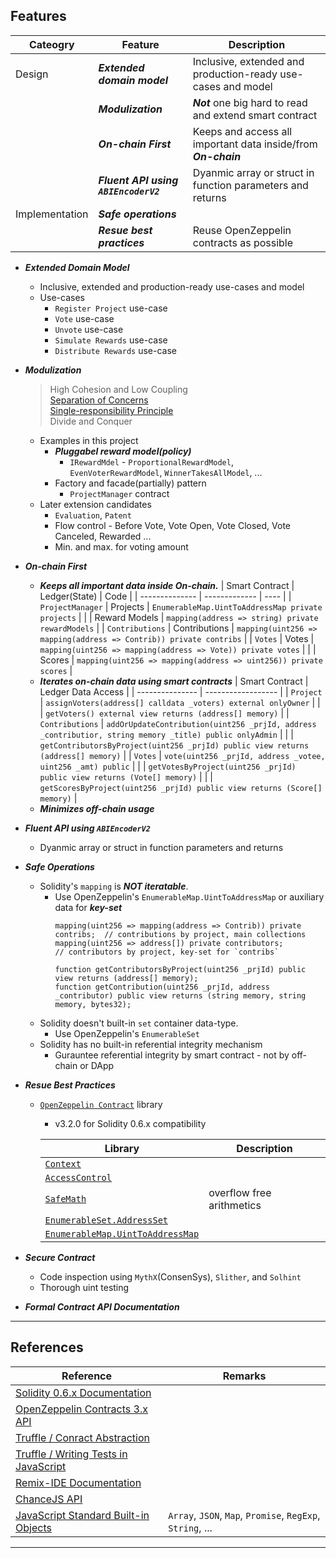 ## Features 

| Cateogry | Feature | Description |
| -------- | ------- | ----------- |
| Design   | ***Extended domain model*** | Inclusive, extended and production-ready use-cases and model |
|          | ***Modulization***          | ***Not*** one big hard to read and extend smart contract |
|          | ***On-chain First***        | Keeps and access all important data inside/from ***On-chain*** |
|          | ***Fluent API using `ABIEncoderV2`*** | Dyanmic array or struct in function parameters and returns |
| Implementation | ***Safe operations*** |   |
|                | ***Resue best practices*** | Reuse OpenZeppelin contracts as possible |


* ***Extended Domain Model***
    * Inclusive, extended and production-ready use-cases and model
    * Use-cases
        * `Register Project` use-case
        * `Vote` use-case
        * `Unvote` use-case
        * `Simulate Rewards` use-case
        * `Distribute Rewards` use-case
        
* ***Modulization***
    > High Cohesion and Low Coupling<br>
    > [Separation of Concerns](https://en.wikipedia.org/wiki/Separation_of_concerns)<br>
    > [Single-responsibility Principle](https://en.wikipedia.org/wiki/Single-responsibility_principle)<br>
    > Divide and Conquer
    * Examples in this project 
        * ***Pluggabel reward model(policy)***
            * `IRewardMdel` - `ProportionalRewardModel`, `EvenVoterRewardModel`, `WinnerTakesAllModel`, ...
        * Factory and facade(partially) pattern 
            * `ProjectManager` contract
    * Later extension candidates
        * `Evaluation`, `Patent`
        * Flow control - Before Vote, Vote Open, Vote Closed, Vote Canceled, Rewarded ...
        * Min. and max. for voting amount
    
* ***On-chain First***
    * ***Keeps all important data inside On-chain.***
       | Smart Contract | Ledger(State) | Code |
       | -------------- | ------------- | ---- |
       | `ProjectManager`  | Projects       | `EnumerableMap.UintToAddressMap private projects` |
       |                   | Reward Models  | `mapping(address => string) private rewardModels` |
       | `Contributions`   | Contributions  | `mapping(uint256 => mapping(address => Contrib)) private contribs` |
       | `Votes`           | Votes          | `mapping(uint256 => mapping(address => Vote)) private votes` |
       |                   | Scores         | `mapping(uint256 => mapping(address => uint256)) private scores` |
    * ***Iterates on-chain data using smart contracts***
        | Smart Contract  | Ledger Data Access |
        | --------------- | ------------------ |
        | `Project`       | `assignVoters(address[] calldata _voters) external onlyOwner` |
        |                 | `getVoters() external view returns (address[] memory)` |
        | `Contributions` | `addOrUpdateContribution(uint256 _prjId, address _contributior, string memory _title) public onlyAdmin` |
        |                 | `getContributorsByProject(uint256 _prjId) public view returns (address[] memory)` |
        | `Votes`         | `vote(uint256 _prjId, address _votee, uint256 _amt) public` |
        |                 | `getVotesByProject(uint256 _prjId) public view returns (Vote[] memory)` |
        |                 | `getScoresByProject(uint256 _prjId) public view returns (Score[] memory)` |
    * ***Minimizes off-chain usage***
    
* ***Fluent API using `ABIEncoderV2`***
    * Dyanmic array or struct in function parameters and returns
    
* ***Safe Operations***
    * Solidity's `mapping` is ***NOT iteratable***.
        * Use OpenZeppelin's `EnumerableMap.UintToAddressMap` or auxiliary data for ***key-set***
            ````
            mapping(uint256 => mapping(address => Contrib)) private contribs;  // contributions by project, main collections
            mapping(uint256 => address[]) private contributors;                // contributors by project, key-set for `contribs`
            
            function getContributorsByProject(uint256 _prjId) public view returns (address[] memory);
            function getContribution(uint256 _prjId, address _contributor) public view returns (string memory, string memory, bytes32);
            
            ````
     * Solidity doesn't built-in `set` container data-type.
         * Use OpenZeppelin's `EnumerableSet`
     * Solidity has no built-in referential integrity mechanism
         *  Gurauntee referential integrity by smart contract - not by off-chain or DApp
                   
* ***Resue Best Practices***
    * [`OpenZeppelin Contract`](https://github.com/OpenZeppelin/openzeppelin-contracts) library
        * v3.2.0 for Solidity 0.6.x compatibility

        | Library | Description |
        | ------- | ----------- |
        | [`Context`](https://github.com/OpenZeppelin/openzeppelin-contracts/blob/master/contracts/GSN/Context.sol) |            |
        | [`AccessControl`](https://github.com/OpenZeppelin/openzeppelin-contracts/blob/v3.2.0/contracts/access/AccessControl.sol) |   |
        | [`SafeMath`](https://github.com/OpenZeppelin/openzeppelin-contracts/blob/master/contracts/math/SafeMath.sol) | overflow free arithmetics |
        | [`EnumerableSet.AddressSet`](https://github.com/OpenZeppelin/openzeppelin-contracts/blob/master/contracts/utils/EnumerableSet.sol) |   |
        | [`EnumerableMap.UintToAddressMap`](https://github.com/OpenZeppelin/openzeppelin-contracts/blob/master/contracts/utils/EnumerableMap.sol) |   |

* ***Secure Contract***
    * Code inspection using `MythX`(ConsenSys), `Slither`, and `Solhint`
    * Thorough uint testing

* ***Formal Contract API Documentation***
       
----

## References

| Reference | Remarks |
| --------- | ----------- |
| [Solidity 0.6.x Documentation](https://solidity.readthedocs.io/en/v0.6.12/) |   |
| [OpenZeppelin Contracts 3.x API](https://docs.openzeppelin.com/contracts/3.x/) |   |
| [Truffle / Conract Abstraction](https://www.trufflesuite.com/docs/truffle/getting-started/interacting-with-your-contracts) |   |
| [Truffle / Writing Tests in JavaScript](https://www.trufflesuite.com/docs/truffle/testing/writing-tests-in-javascript) |   |
| [Remix-IDE Documentation](https://remix.readthedocs.io/en/stable/) |   |
| [ChanceJS API](https://chancejs.com/index.html) |   |
| [JavaScript Standard Built-in Objects](https://developer.mozilla.org/en-US/docs/Web/JavaScript/Reference/Global_Objects) | `Array`, `JSON`, `Map`, `Promise`, `RegExp`, `String`, ... |

----






